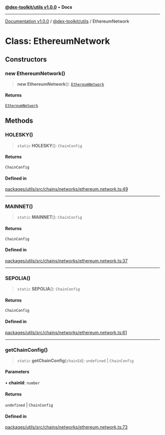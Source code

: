 [**@dex-toolkit/utils v1.0.0**](../README.md) • **Docs**

***

[Documentation v1.0.0](../../../packages.md) / [@dex-toolkit/utils](../README.md) / EthereumNetwork

# Class: EthereumNetwork

## Constructors

### new EthereumNetwork()

> **new EthereumNetwork**(): [`EthereumNetwork`](EthereumNetwork.md)

#### Returns

[`EthereumNetwork`](EthereumNetwork.md)

## Methods

### HOLESKY()

> `static` **HOLESKY**(): `ChainConfig`

#### Returns

`ChainConfig`

#### Defined in

[packages/utils/src/chains/networks/ethereum.network.ts:49](https://github.com/niZmosis/dex-toolkit/blob/3d8b41b44787b30fbea5de3ab4737662ffb61bc8/packages/utils/src/chains/networks/ethereum.network.ts#L49)

***

### MAINNET()

> `static` **MAINNET**(): `ChainConfig`

#### Returns

`ChainConfig`

#### Defined in

[packages/utils/src/chains/networks/ethereum.network.ts:37](https://github.com/niZmosis/dex-toolkit/blob/3d8b41b44787b30fbea5de3ab4737662ffb61bc8/packages/utils/src/chains/networks/ethereum.network.ts#L37)

***

### SEPOLIA()

> `static` **SEPOLIA**(): `ChainConfig`

#### Returns

`ChainConfig`

#### Defined in

[packages/utils/src/chains/networks/ethereum.network.ts:61](https://github.com/niZmosis/dex-toolkit/blob/3d8b41b44787b30fbea5de3ab4737662ffb61bc8/packages/utils/src/chains/networks/ethereum.network.ts#L61)

***

### getChainConfig()

> `static` **getChainConfig**(`chainId`): `undefined` \| `ChainConfig`

#### Parameters

• **chainId**: `number`

#### Returns

`undefined` \| `ChainConfig`

#### Defined in

[packages/utils/src/chains/networks/ethereum.network.ts:73](https://github.com/niZmosis/dex-toolkit/blob/3d8b41b44787b30fbea5de3ab4737662ffb61bc8/packages/utils/src/chains/networks/ethereum.network.ts#L73)
